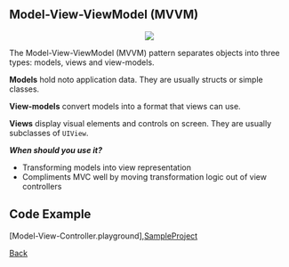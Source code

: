##  Model-View-ViewModel (MVVM)

<p align="center">
  <image src="images/mvvm.png"></image>
</p>



The Model-View-ViewModel (MVVM) pattern separates objects into three types: models, views and view-models.

<b>Models</b> hold noto application data. They are usually structs or simple classes.

<b>View-models</b>  convert models into a format that views can use.

<b>Views</b> display visual elements and controls on screen. They are usually subclasses of `UIView`.

***When should you use it?***

- Transforming models into view representation
- Compliments MVC well by moving transformation logic out of view controllers

## Code Example
[Model-View-Controller.playground],[SampleProject]

[Model-View-ViewModel.playground]: ../samples/DesignPatternsPlayGround/Model-View-ViewModel.playground "Model-View-ViewModel.playground"

[SampleProject]: ../samples/MVVM/ "SampleProject"






[Back]

[Back]: ../README.md "Back"
